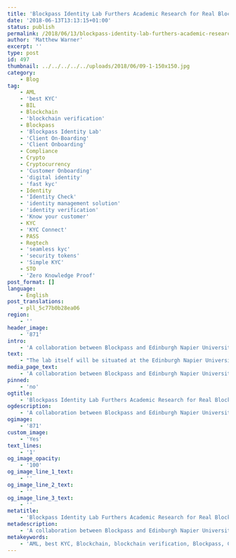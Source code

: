 ```yaml
---
title: 'Blockpass Identity Lab Furthers Academic Research for Real Blockchain Use-Cases'
date: '2018-06-13T13:13:15+01:00'
status: publish
permalink: /2018/06/13/blockpass-identity-lab-furthers-academic-research-for-real-blockchain-use-cases
author: 'Matthew Warner'
excerpt: ''
type: post
id: 497
thumbnail: ../../../../../uploads/2018/06/09-1-150x150.jpg
category:
    - Blog
tag:
    - AML
    - 'best KYC'
    - BIL
    - Blockchain
    - 'blockchain verification'
    - Blockpass
    - 'Blockpass Identity Lab'
    - 'Client On-Boarding'
    - 'Client Onboarding'
    - Compliance
    - Crypto
    - Cryptocurrency
    - 'Customer Onboarding'
    - 'digital identity'
    - 'fast kyc'
    - Identity
    - 'Identity Check'
    - 'identity management solution'
    - 'identity verification'
    - 'Know your customer'
    - KYC
    - 'KYC Connect'
    - PASS
    - Regtech
    - 'seamless kyc'
    - 'security tokens'
    - 'Simple KYC'
    - STO
    - 'Zero Knowledge Proof'
post_format: []
language:
    - English
post_translations:
    - pll_5c77b0b28ea06
region:
    - ''
header_image:
    - '871'
intro:
    - 'A collaboration between Blockpass and Edinburgh Napier University was announced in April this year and plans to establish the Blockpass Identity Lab (BIL) were revealed. With an initial scope of creating and furthering pioneering methods to protect consumer identity and the right of citizens to data privacy, the funding provided will be financing research staff, PhD studentships and a virtualised blockchain environment over three years.'
text:
    - "The lab itself will be situated at the Edinburgh Napier University’s Merchiston campus and will be headed by Professor Bill Buchanan of the university’s School of Computing, who is Lab Director, with Liam Bell as Research Lead. Under this world-class leadership and expertise, the lab will carry out research around cryptography and blockchain, and how they can benefit <a href=\"https://www.blockpass.org/2019/05/16/the-question-of-self-sovereignty/\">self-sovereign identity</a>, the Internet of Things, lightweight cryptography and quantum cryptography.\r\n\r\nAlthough many see the recent GDPR development as providing consumers with greater data protection, the fact of the matter is that companies still have access to a user’s personal data. When data is given to an entity, they have the ability to misuse it, or lose it. The only solution to this issue is a self-sovereign identity, where a user is in full control of their data and companies or services cannot see the details of this personal information. Whilst the Blockpass app is working towards providing this self-sovereign identity, in its current version, it has not reached its final stage of development and, as is required by law, companies still see a user’s details. Through the Blockpass Identity Lab and the expertise of the researchers at Edinburgh Napier University, the necessary research and development in this field will provide a path to the ultimate goal of true-self sovereignty.\r\n\r\nGlobally, the focus of blockchain R&amp;D, still in itself quite a niche area, is beginning to diversify more from the original financial focus it had, with applications increasingly being developed in areas ranging from insurance to supply chains, gaming to advertising, and education to farming. Despite this, the vital importance of the crossover between blockchain technology and digital identity, particularly self-sovereign identity, is not one that has had much research published around it. Some of the more well-known efforts that are working in the area of developing identity have come from Microsoft and Estonia. Microsoft’s Identity Division has reported that it is working on enabling digital identities that the user owns, where the user will have complete control over who accesses their data and how it is used. Estonia has created the Estonia ID card which is a cryptographically secured digital ID which uses blockchain-like infrastructure. Blockpass’ collaboration with Edinburgh Napier University in creating the Blockpass Identity Lab will push this research further, with a number of vital opportunities that a blockchain-based solution can provide.\r\n\r\nOne key area that the lab will focus on is Zero-Knowledge Proofs. At its core, Zero-Knowledge Proof, or ZKP, is the ability to validate the authenticity of information without having access to, or knowledge of, the information. With a solution that worked with ZKP, Blockpass would allow a user to maintain complete control and confidentiality of their data, whilst providing merchants proof that the user fits the criteria they are required to conform to. Linked to this, another important focus for research will be on homomorphic encryption. This enables computation to be carried out on encrypted data as if it were unencrypted, so that encrypted data can be analysed without revealing it in its raw form — further enhancing the privacy of a user’s personal information.\r\n\r\nThese two areas — ZKP and homomorphic encryption — are the initial research focus for the BIL. At present, the lab is being set up with the goal of being up-and-running fully in September 2018; however, research has already begun for a variety of use-cases and the lab is looking for partners to collaborate with. In the long run, the lab will be expanding to also undertake ground-breaking research on areas such as the Internet of Things and device identity — providing important knowledge that can be utilised by Blockpass as it expands towards its ultimate goal of human, company, device and object identity. Beyond just identity, research will also be carried out that will benefit food provenance, the construction sector and digital voting.\r\n\r\nAs it moves rapidly towards its September launch, the Blockpass Identity Lab is seeking PhD students who are interested in working at the bleeding edge of cryptography, identity and blockchain technology. There are currently 5 fully funded 3-year PhD studentships which will cover the UK/EU tuition fee rate (applications from outside the EU will need to cover additional tuition expenses) with an application deadline set at the 18th of June. In addition, the Blockpass Identity Lab is looking for any organisations that wish to collaborate in the blockchain sphere. As well as this, the lab is interested in beginning dialogue with universities which have an interest in affiliating and collaborating on research papers, or sending and receiving visiting researchers."
media_page_text:
    - 'A collaboration between Blockpass and Edinburgh Napier University was announced in April this year and plans to establish...'
pinned:
    - 'no'
ogtitle:
    - 'Blockpass Identity Lab Furthers Academic Research for Real Blockchain Use-Cases'
ogdescription:
    - 'A collaboration between Blockpass and Edinburgh Napier University was announced in April this year and plans to establish the Blockpass Identity Lab (BIL) were revealed. With an initial scope of creating and furthering pioneering methods to protect consumer identity and the right of citizens to data privacy, the funding provided will be financing research staff, PhD studentships and a virtualised blockchain environment over three years.'
ogimage:
    - '871'
custom_image:
    - 'Yes'
text_lines:
    - '1'
og_image_opacity:
    - '100'
og_image_line_1_text:
    - ''
og_image_line_2_text:
    - ''
og_image_line_3_text:
    - ''
metatitle:
    - 'Blockpass Identity Lab Furthers Academic Research for Real Blockchain Use-Cases'
metadescription:
    - 'A collaboration between Blockpass and Edinburgh Napier University was announced in April this year and plans to establish the Blockpass Identity Lab (BIL) were revealed. With an initial scope of creating and furthering pioneering methods to protect consumer identity and the right of citizens to data privacy, the funding provided will be financing research staff, PhD studentships and a virtualised blockchain environment over three years.'
metakeywords:
    - 'AML, best KYC, Blockchain, blockchain verification, Blockpass, Client On-Boarding, Client Onboarding, Compliance, Crypto, Cryptocurrency, Customer Onboarding, digital identity, fast kyc, Identity, Identity Check, identity management solution, identity verification, Know your customer, KYC, KYC Connect, PASS, Regtech, seamless kyc, security tokens, Simple KYC, STO, BIL, Blockpass Identity Lab, Zero Knowledge Proof'
---
```

<!DOCTYPE html PUBLIC "-//W3C//DTD HTML 4.0 Transitional//EN" "http://www.w3.org/TR/REC-html40/loose.dtd">
<?xml encoding="UTF-8">
